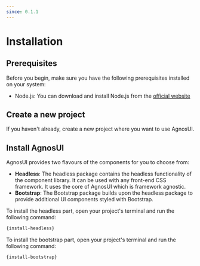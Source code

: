 ```yaml
---
since: 0.1.1
---
```


# Installation

## Prerequisites

Before you begin, make sure you have the following prerequisites installed on your system:

<ul>
  <li>Node.js: You can download and install Node.js from the <a href="https://nodejs.org/" target="_blank">official website</a></li>
</ul>

## Create a new project

If you haven't already, create a new project where you want to use AgnosUI.

## Install AgnosUI

AgnosUI provides two flavours of the components for you to choose from:

- **Headless**: The headless package contains the headless functionality of the component library. It can be used with any front-end CSS framework. It uses the core of AgnosUI which is framework agnostic.
- **Bootstrap**: The Bootstrap package builds upon the headless package to provide additional UI components styled with Bootstrap.

To install the headless part, open your project's terminal and run the following command:

```bash
{install-headless}
```

To install the bootstrap part, open your project's terminal and run the following command:

```bash
{install-bootstrap}
```
